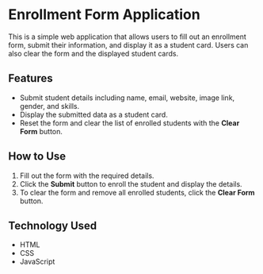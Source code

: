 # Enrollment Form Application

This is a simple web application that allows users to fill out an enrollment form, submit their information, and display it as a student card. Users can also clear the form and the displayed student cards.

## Features

- Submit student details including name, email, website, image link, gender, and skills.
- Display the submitted data as a student card.
- Reset the form and clear the list of enrolled students with the **Clear Form** button.

## How to Use

1. Fill out the form with the required details.
2. Click the **Submit** button to enroll the student and display the details.
3. To clear the form and remove all enrolled students, click the **Clear Form** button.

## Technology Used

- HTML
- CSS
- JavaScript
